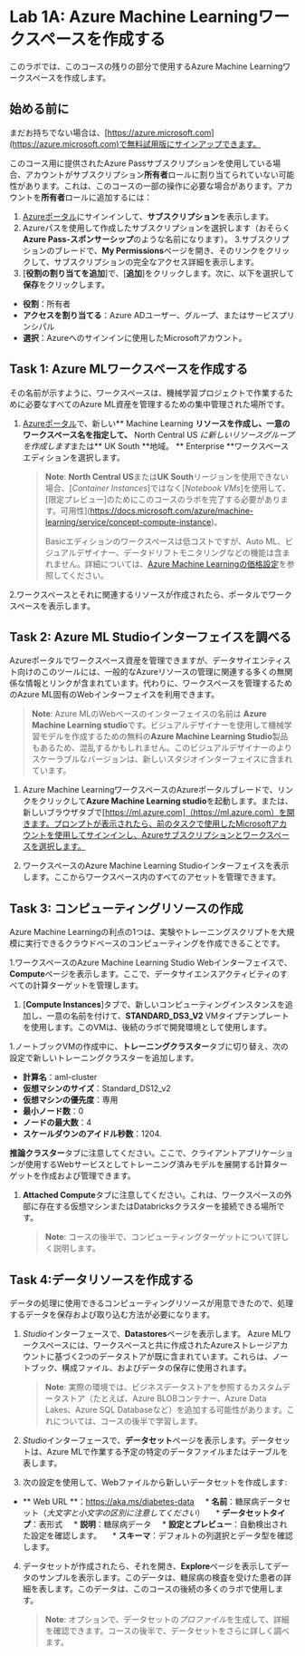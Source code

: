 # Lab 1A: Azure Machine Learningワークスペースを作成する

このラボでは、このコースの残りの部分で使用するAzure Machine Learningワークスペースを作成します。

## 始める前に

まだお持ちでない場合は、[https://azure.microsoft.com](https://azure.microsoft.com)で無料試用版にサインアップできます。

このコース用に提供されたAzure Passサブスクリプションを使用している場合、アカウントがサブスクリプション**所有者**ロールに割り当てられていない可能性があります。これは、このコースの一部の操作に必要な場合があります。アカウントを**所有者**ロールに追加するには：

1. [Azureポータル](https://portal.azure.com)にサインインして、**サブスクリプション**を表示します。
2. Azureパスを使用して作成したサブスクリプションを選択します（おそらく**Azure Pass-スポンサーシップ**のような名前になります）。
3.サブスクリプションのブレードで、**My Permissions**ページを開き、そのリンクをクリックして、サブスクリプションの完全なアクセス詳細を表示します。
4. [**役割の割り当てを追加**]で、[**追加**]をクリックします。次に、以下を選択して**保存**をクリックします。

- **役割**：所有者
- **アクセスを割り当てる**：Azure ADユーザー、グループ、またはサービスプリンシパル
- **選択**：Azureへのサインインに使用したMicrosoftアカウント。




## Task 1: Azure MLワークスペースを作成する

その名前が示すように、ワークスペースは、機械学習プロジェクトで作業するために必要なすべてのAzure ML資産を管理するための集中管理された場所です。

1. [Azureポータル](https://portal.azure.com)で、新しい** Machine Learning **リソースを作成し、一意のワークスペース名を指定して、** North Central US *に新しいリソースグループを作成します*または** UK South **地域。 ** Enterprise **ワークスペースエディションを選択します。


   > **Note**: **North Central US**または**UK South**リージョンを使用できない場合、[*Container Instances*]ではなく[*Notebook VMs*]を使用して、[限定プレビュー]のためにこのコースのラボを完了する必要があります。可用性](https://docs.microsoft.com/azure/machine-learning/service/concept-compute-instance)。
   >
   > Basicエディションのワークスペースは低コストですが、Auto ML、ビジュアルデザイナー、データドリフトモニタリングなどの機能は含まれません。詳細については、[Azure Machine Learningの価格設定](https://azure.microsoft.com/en-us/pricing/details/machine-learning/)を参照してください。

2.ワークスペースとそれに関連するリソースが作成されたら、ポータルでワークスペースを表示します。

## Task 2: Azure ML Studioインターフェイスを調べる

Azureポータルでワークスペース資産を管理できますが、データサイエンティスト向けのこのツールには、一般的なAzureリソースの管理に関連する多くの無関係な情報とリンクが含まれています。代わりに、ワークスペースを管理するためのAzure ML固有のWebインターフェイスを利用できます。

> **Note**: Azure MLのWebベースのインターフェイスの名前は **Azure Machine Learning studio**です。ビジュアルデザイナーを使用して機械学習モデルを作成するための無料の**Azure Machine Learning Studio**製品もあるため、混乱するかもしれません。このビジュアルデザイナーのよりスケーラブルなバージョンは、新しいスタジオインターフェイスに含まれています。

1. Azure Machine LearningワークスペースのAzureポータルブレードで、リンクをクリックして**Azure Machine Learning studio**を起動します。または、新しいブラウザタブで[https://ml.azure.com]（https://ml.azure.com）を開きます。プロンプトが表示されたら、前のタスクで使用したMicrosoftアカウントを使用してサインインし、Azureサブスクリプションとワークスペースを選択します。

1. ワークスペースのAzure Machine Learning Studioインターフェイスを表示します。ここからワークスペース内のすべてのアセットを管理できます。

## Task 3: コンピューティングリソースの作成

Azure Machine Learningの利点の1つは、実験やトレーニングスクリプトを大規模に実行できるクラウドベースのコンピューティングを作成できることです。


1.ワークスペースのAzure Machine Learning Studio Webインターフェイスで、**Compute**ページを表示します。ここで、データサイエンスアクティビティのすべての計算ターゲットを管理します。
1. [**Compute Instances**]タブで、新しいコンピューティングインスタンスを追加し、一意の名前を付けて、**STANDARD_DS3_V2** VMタイプテンプレートを使用します。このVMは、後続のラボで開発環境として使用します。

1.ノートブックVMの作成中に、**トレーニングクラスター**タブに切り替え、次の設定で新しいトレーニングクラスターを追加します。
* **計算名**：aml-cluster
* **仮想マシンのサイズ**：Standard_DS12_v2
* **仮想マシンの優先度**：専用
* **最小ノード数**：0
* **ノードの最大数**：4
* **スケールダウンのアイドル秒数**：1204.

**推論クラスター**タブに注意してください。ここで、クライアントアプリケーションが使用するWebサービスとしてトレーニング済みモデルを展開する計算ターゲットを作成および管理できます。

1. **Attached Compute**タブに注意してください。これは、ワークスペースの外部に存在する仮想マシンまたはDatabricksクラスターを接続できる場所です。


    > **Note**: コースの後半で、コンピューティングターゲットについて詳しく説明します。

## Task 4:データリソースを作成する

データの処理に使用できるコンピューティングリソースが用意できたので、処理するデータを保存および取り込む方法が必要になります。

1. *Studio*インターフェースで、**Datastores**ページを表示します。 Azure MLワークスペースには、ワークスペースと共に作成されたAzureストレージアカウントに基づく2つのデータストアが既に含まれています。これらは、ノートブック、構成ファイル、およびデータの保存に使用されます。

   > **Note**: 実際の環境では、ビジネスデータストアを参照するカスタムデータストア（たとえば、Azure BLOBコンテナー、Azure Data Lakes、Azure SQL Databaseなど）を追加する可能性があります。これについては、コースの後半で学習します。

2. *Studio*インターフェースで、**データセット**ページを表示します。データセットは、Azure MLで作業する予定の特定のデータファイルまたはテーブルを表します。

3. 次の設定を使用して、Webファイルから新しいデータセットを作成します:
* ** Web URL **：https://aka.ms/diabetes-data
    * **名前**：糖尿病データセット（*大文字と小文字の区別に注意してください*）
    * **データセットタイプ**：表形式
    * **説明**：糖尿病データ
    * **設定とプレビュー**：自動検出された設定を確認します。
    * **スキーマ**：デフォルトの列選択とデータ型を確認します。

4. データセットが作成されたら、それを開き、**Explore**ページを表示してデータのサンプルを表示します。このデータは、糖尿病の検査を受けた患者の詳細を表します。このデータは、このコースの後続の多くのラボで使用します。

    > **Note**: オプションで、データセットの*プロファイル*を生成して、詳細を確認できます。コースの後半で、データセットをさらに詳しく調べます。
